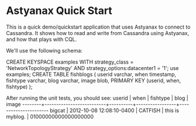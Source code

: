 Astyanax Quick Start
===========================

This is a quick demo/quickstart application that uses Astyanax to connect to Cassandra.  It shows how to read and write from Cassandra using Astyanax, and how that plays with CQL.

We'll use the following schema:

CREATE KEYSPACE examples WITH strategy_class = 'NetworkTopologyStrategy' AND strategy_options:datacenter1 = '1';
use examples;
CREATE TABLE fishblogs (
  userid varchar,
  when timestamp,
  fishtype varchar,
  blog varchar,
  image blob,
  PRIMARY KEY (userid, when, fishtype)
);

After running the unit tests, you should see:
 userid | when                     | fishtype | blog            | image
--------+--------------------------+----------+-----------------+----------------------
 bigcat | 2012-10-08 12:08:10-0400 |  CATFISH | this is myblog. | 01000000000000000000
 